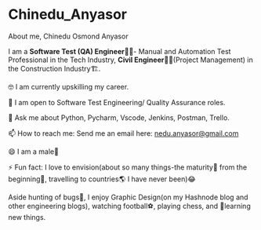 # Chinedu_Anyasor
About me, Chinedu Osmond Anyasor


I am a **Software Test (QA) Engineer**:technologist:- Manual and Automation Test Professional in the Tech Industry, **Civil Engineer**:construction_worker_man:(Project Management) in the Construction Industry:building_construction:.


🤓 I am currently upskilling my career.


🤔 I am open to Software Test Engineering/ Quality Assurance roles.


💬 Ask me about Python, Pycharm, Vscode, Jenkins, Postman, Trello.


📫 How to reach me: Send me an email here: nedu.anyasor@gmail.com


😄 I am a male:man:


⚡ Fun fact: I love to envision(about so many things-the maturity:deciduous_tree: from the beginning:seedling:, travelling to countries:earth_americas: I have never been)😂


Aside hunting of bugs:lady_beetle:, I enjoy Graphic Design(on my Hashnode blog and other engineering blogs), watching football:soccer:, playing chess, and 📖learning new things.
